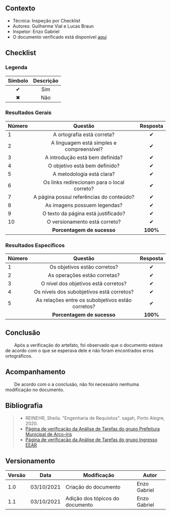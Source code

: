 ## Contexto	
 - Técnica: Inspeção por Checklist
 - Autores: Guilherme Vial e Lucas Braun
 - Inspetor: Enzo Gabriel
 - O documento verificado está disponível [aqui](../../analise-de-requisitos/analise-de-tarefas.md)

## Checklist

### Legenda 

|Símbolo|Descrição|
|:-:|:-:|
|✔|Sim|
|✖|Não|

### Resultados Gerais
|Número|Questão|Resposta|
|:-|:-:|:-:|
|1|A ortografia está correta?|✔|
|2|A linguagem está simples e compreensível?|✔|
|3|A introdução está bem definida?|✔|
|4|O objetivo está bem definido?|✔|
|5|A metodologia está clara?|✔|
|6|Os links redirecionam para o local correto?|✔|
|7|A página possui referências do conteúdo?|✔|
|8|As imagens possuem legendas?|✔|
|9|O texto da página está justificado?|✔|
|10|O versionamento está correto?|✔|
||**Porcentagem de sucesso**|**100%**|

### Resultados Específicos
|Número|Questão|Resposta|
|:-|:-:|:-:|
|1|Os objetivos estão corretos?|✔|
|2|As operações estão corretas?|✔|
|3|O nível dos objetivos estã corretos?|✔|
|4|Os níveis dos subobjetivos estã corretos?|✔|
|5|As relações entre os subobjetivos estão corretos?|✔|
||**Porcentagem de sucesso**|**100%**|

## Conclusão

&emsp;&emsp;Após a verificação do artefato, foi observado que o documento estava de acordo com o que se esperava dele e não foram encontrados erros ortográficos.

## Acompanhamento

&emsp;&emsp;De acordo com o a conclusão, não foi necessário nenhuma modificação no documento.
## Bibliografia

> - REINEHR, Sheila. "Engenharia de Requisitos". sagah, Porto Alegre, 2020.
> - [Página de verificação da Análise de Tarefas do grupo Prefeitura Municipal de Arco-íris](https://interacao-humano-computador.github.io/2020.1-Prefeitura-Municipal-de-Arco-Iris/#/verificacao/tarefas.md)
> - [Página de verificação da Análise de Tarefas do grupo Ingresso EEAR](https://interacao-humano-computador.github.io/2020.2-Ingresso.eear/analise/verificacao/personas/)

## Versionamento
|Versão|Data|Modificação|Autor|
|--|--|--|--|
|1.0|03/10/2021|Criação do documento|Enzo Gabriel|
|1.1|03/10/2021|Adição dos tópicos do documento|Enzo Gabriel|